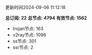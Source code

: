 更新时间2024-09-06 11:12:18

**总订阅: 22**
**总节点: 4794**
**有效节点: 1562**
- trojan节点: 163
- v2ray节点: 1096
- ss节点: 301
- ssr节点: 2
